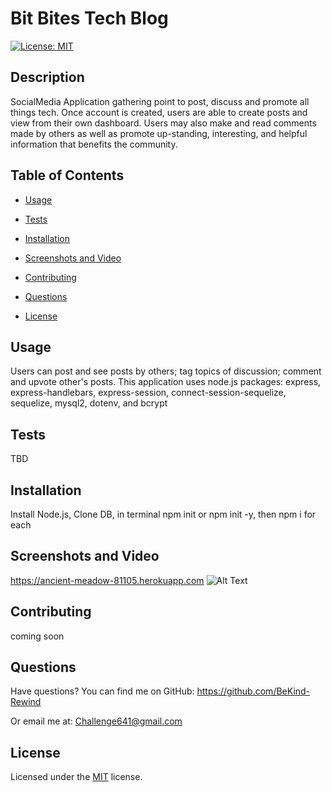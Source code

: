 # Bit Bites Tech Blog

[![License: MIT](https://img.shields.io/badge/License-MIT-yellow.svg)](https://choosealicense.com/licenses/mit/)

## Description
SocialMedia Application gathering point to post, discuss and promote all things tech. Once account is created, users are able to create posts and view from their own dashboard. Users may also make and read comments made by others as well as promote up-standing, interesting, and helpful information that benefits the community.

## Table of Contents
  - [Usage](#usage)
  - [Tests](#tests)
  - [Installation](#installation)
  - [Screenshots and Video](#screenshots_video)
  - [Contributing](#contributing)
  - [Questions](#questions)

  - [License](#license)
      


## Usage
Users can post and see posts by others; tag topics of discussion; comment and upvote other's posts. This application uses node.js packages: express, express-handlebars, express-session, connect-session-sequelize, sequelize, mysql2, dotenv, and bcrypt



## Tests
TBD



## Installation
Install Node.js, Clone DB, in terminal npm init or npm init -y, then npm i <package name> for each 


## Screenshots and Video
https://ancient-meadow-81105.herokuapp.com
![Alt Text](./images/screenshot.png)



## Contributing
coming soon



## Questions

Have questions?
You can find me on GitHub:
https://github.com/BeKind-Rewind

Or email me at:
Challenge641@gmail.com


## License

Licensed under the [MIT](https://choosealicense.com/licenses/mit/) license.
    